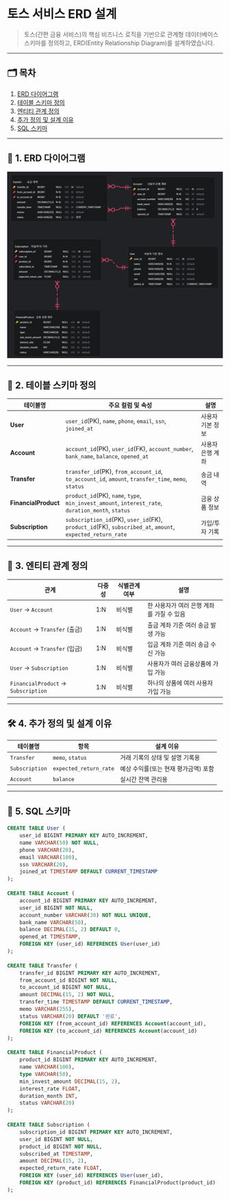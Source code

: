 # 토스 서비스 ERD 설계

> 토스(간편 금융 서비스)의 핵심 비즈니스 로직을 기반으로 관계형 데이터베이스 스키마를 정의하고, ERD(Entity Relationship Diagram)를 설계하였습니다.

---

## 🗂 목차

1. [ERD 다이어그램](#-1-erd-다이어그램)
2. [테이블 스키마 정의](#-2-테이블-스키마-정의)
3. [엔티티 관계 정의](#-3-엔티티-관계-정의)
4. [추가 정의 및 설계 이유](#️-4-추가-정의-및-설계-이유)
5. [SQL 스키마](#-5-sql-스키마)

---

## 📌 1. ERD 다이어그램

![ERD Diagram](./toss.png)

---

## 📘 2. 테이블 스키마 정의

| 테이블명             | 주요 컬럼 및 속성                                                                                         | 설명             |
| -------------------- | --------------------------------------------------------------------------------------------------------- | ---------------- |
| **User**             | `user_id`(PK), `name`, `phone`, `email`, `ssn`, `joined_at`                                               | 사용자 기본 정보 |
| **Account**          | `account_id`(PK), `user_id`(FK), `account_number`, `bank_name`, `balance`, `opened_at`                    | 사용자 은행 계좌 |
| **Transfer**         | `transfer_id`(PK), `from_account_id`, `to_account_id`, `amount`, `transfer_time`, `memo`, `status`        | 송금 내역        |
| **FinancialProduct** | `product_id`(PK), `name`, `type`, `min_invest_amount`, `interest_rate`, `duration_month`, `status`        | 금융 상품 정보   |
| **Subscription**     | `subscription_id`(PK), `user_id`(FK), `product_id`(FK), `subscribed_at`, `amount`, `expected_return_rate` | 가입/투자 기록   |

---

## 🔗 3. 엔티티 관계 정의

| 관계                                | 다중성 | 식별관계 여부 | 설명                                      |
| ----------------------------------- | ------ | ------------- | ----------------------------------------- |
| `User` → `Account`                  | 1:N    | 비식별        | 한 사용자가 여러 은행 계좌를 가질 수 있음 |
| `Account` → `Transfer` (출금)       | 1:N    | 비식별        | 출금 계좌 기준 여러 송금 발생 가능        |
| `Account` → `Transfer` (입금)       | 1:N    | 비식별        | 입금 계좌 기준 여러 송금 수신 가능        |
| `User` → `Subscription`             | 1:N    | 비식별        | 사용자가 여러 금융상품에 가입 가능        |
| `FinancialProduct` → `Subscription` | 1:N    | 비식별        | 하나의 상품에 여러 사용자 가입 가능       |

---

## 🛠️ 4. 추가 정의 및 설계 이유

| 테이블명       | 항목                   | 설계 이유                            |
| -------------- | ---------------------- | ------------------------------------ |
| `Transfer`     | `memo`, `status`       | 거래 기록의 상태 및 설명 기록용      |
| `Subscription` | `expected_return_rate` | 예상 수익률(또는 현재 평가금액) 포함 |
| `Account`      | `balance`              | 실시간 잔액 관리용                   |

---

## 📂 5. SQL 스키마

```sql
CREATE TABLE User (
    user_id BIGINT PRIMARY KEY AUTO_INCREMENT,
    name VARCHAR(50) NOT NULL,
    phone VARCHAR(20),
    email VARCHAR(100),
    ssn VARCHAR(20),
    joined_at TIMESTAMP DEFAULT CURRENT_TIMESTAMP
);

CREATE TABLE Account (
    account_id BIGINT PRIMARY KEY AUTO_INCREMENT,
    user_id BIGINT NOT NULL,
    account_number VARCHAR(30) NOT NULL UNIQUE,
    bank_name VARCHAR(50),
    balance DECIMAL(15, 2) DEFAULT 0,
    opened_at TIMESTAMP,
    FOREIGN KEY (user_id) REFERENCES User(user_id)
);

CREATE TABLE Transfer (
    transfer_id BIGINT PRIMARY KEY AUTO_INCREMENT,
    from_account_id BIGINT NOT NULL,
    to_account_id BIGINT NOT NULL,
    amount DECIMAL(15, 2) NOT NULL,
    transfer_time TIMESTAMP DEFAULT CURRENT_TIMESTAMP,
    memo VARCHAR(255),
    status VARCHAR(20) DEFAULT '완료',
    FOREIGN KEY (from_account_id) REFERENCES Account(account_id),
    FOREIGN KEY (to_account_id) REFERENCES Account(account_id)
);

CREATE TABLE FinancialProduct (
    product_id BIGINT PRIMARY KEY AUTO_INCREMENT,
    name VARCHAR(100),
    type VARCHAR(50),
    min_invest_amount DECIMAL(15, 2),
    interest_rate FLOAT,
    duration_month INT,
    status VARCHAR(20)
);

CREATE TABLE Subscription (
    subscription_id BIGINT PRIMARY KEY AUTO_INCREMENT,
    user_id BIGINT NOT NULL,
    product_id BIGINT NOT NULL,
    subscribed_at TIMESTAMP,
    amount DECIMAL(15, 2),
    expected_return_rate FLOAT,
    FOREIGN KEY (user_id) REFERENCES User(user_id),
    FOREIGN KEY (product_id) REFERENCES FinancialProduct(product_id)
);
```

